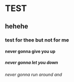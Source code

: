 # TEST
## hehehe
### test for thee but not for me
#### never gonna give you up
##### never gonna let you down
###### never gonna run around and
